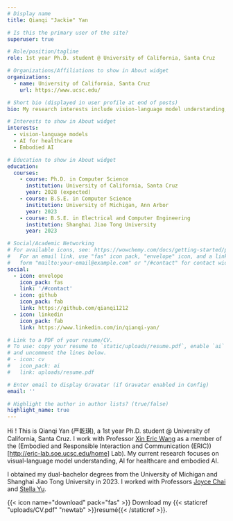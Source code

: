 ```yaml
---
# Display name
title: Qianqi "Jackie" Yan

# Is this the primary user of the site?
superuser: true

# Role/position/tagline
role: 1st year Ph.D. student @ University of California, Santa Cruz

# Organizations/Affiliations to show in About widget
organizations:
  - name: University of California, Santa Cruz
    url: https://www.ucsc.edu/

# Short bio (displayed in user profile at end of posts)
bio: My research interests include vision-language model understanding, AI for healthcare and Embodied AI.

# Interests to show in About widget
interests:
  - vision-language models
  - AI for healthcare
  - Embodied AI

# Education to show in About widget
education:
  courses:
    - course: Ph.D. in Computer Science
      institution: University of California, Santa Cruz
      year: 2028 (expected)
    - course: B.S.E. in Computer Science
      institution: University of Michigan, Ann Arbor
      year: 2023
    - course: B.S.E. in Electrical and Computer Engineering
      institution: Shanghai Jiao Tong University
      year: 2023

# Social/Academic Networking
# For available icons, see: https://wowchemy.com/docs/getting-started/page-builder/#icons
#   For an email link, use "fas" icon pack, "envelope" icon, and a link in the
#   form "mailto:your-email@example.com" or "/#contact" for contact widget.
social:
  - icon: envelope
    icon_pack: fas
    link: '/#contact'
  - icon: github
    icon_pack: fab
    link: https://github.com/qianqi1212
  - icon: linkedin
    icon_pack: fab
    link: https://www.linkedin.com/in/qianqi-yan/

# Link to a PDF of your resume/CV.
# To use: copy your resume to `static/uploads/resume.pdf`, enable `ai` icons in `params.toml`,
# and uncomment the lines below.
# - icon: cv
#   icon_pack: ai
#   link: uploads/resume.pdf

# Enter email to display Gravatar (if Gravatar enabled in Config)
email: ''

# Highlight the author in author lists? (true/false)
highlight_name: true
---
```


Hi ! This is Qianqi Yan (严乾琪), a 1st year Ph.D. student @ University of California, Santa Cruz. I work with Professor [Xin Eric Wang](https://eric-xw.github.io/) as a member of the (Embodied and Responsible Interaction and Communication (ERIC))[http://eric-lab.soe.ucsc.edu/home] Lab). My current research focuses on visual-language model understanding, AI for healthcare and embodied AI.

I obtained my dual-bachelor degrees from the University of Michigan and Shanghai Jiao Tong University in 2023. I worked with Professors [Joyce Chai](https://web.eecs.umich.edu/~chaijy/) and [Stella Yu](https://www1.icsi.berkeley.edu/~stellayu/).

{{< icon name="download" pack="fas" >}} Download my {{< staticref "uploads/CV.pdf" "newtab" >}}resumé{{< /staticref >}}.
